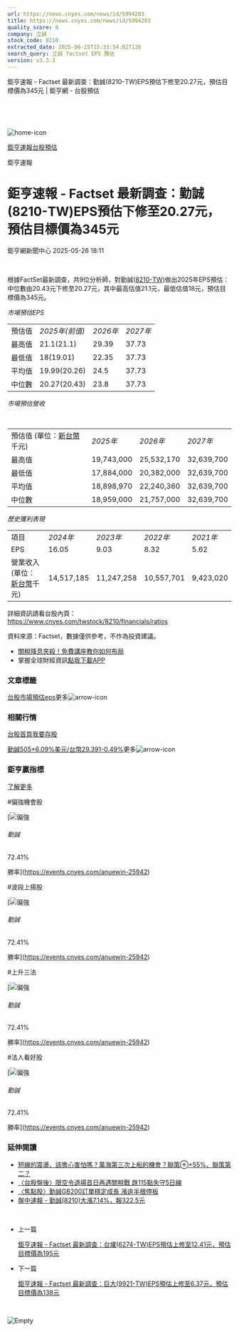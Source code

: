 ```yaml
---
url: https://news.cnyes.com/news/id/5994203
title: https://news.cnyes.com/news/id/5994203
quality_score: 8
company: 立誠
stock_code: 8210
extracted_date: 2025-06-25T15:33:54.827126
search_query: 立誠 factset EPS 預估
version: v3.3.3
---
```


鉅亨速報 - Factset 最新調查：勤誠(8210-TW)EPS預估下修至20.27元，預估目標價為345元 | 鉅亨網 - 台股預估

‌

‌

![home-icon](/assets/icons/breadCrumb/symbol-icon-home.svg)

[鉅亨速報](/news/cat/anue_live)[台股預估](/news/cat/tw_forecast)

鉅亨速報

# 鉅亨速報 - Factset 最新調查：勤誠(8210-TW)EPS預估下修至20.27元，預估目標價為345元

鉅亨網新聞中心 2025-05-26 18:11

‌

根據FactSet最新調查，共9位分析師，對勤誠([8210-TW](https://www.cnyes.com/twstock/8210))做出2025年EPS預估：中位數由20.43元下修至20.27元，其中最高估值21.1元，最低估值18元，預估目標價為345元。

*市場預估EPS*

|  |  |  |  |
| --- | --- | --- | --- |
| 預估值 | *2025年(前值)* | *2026年* | *2027年* |
| 最高值 | 21.1(21.1) | 29.39 | 37.73 |
| 最低值 | 18(19.01) | 22.35 | 37.73 |
| 平均值 | 19.99(20.26) | 24.5 | 37.73 |
| 中位數 | 20.27(20.43) | 23.8 | 37.73 |

*市場預估營收*

‌

|  |  |  |  |
| --- | --- | --- | --- |
| 預估值 (單位：[新台幣](https://invest.cnyes.com/forex/detail/usdtwd)千元) | *2025年* | *2026年* | *2027年* |
| 最高值 | 19,743,000 | 25,532,170 | 32,639,700 |
| 最低值 | 17,884,000 | 20,382,000 | 32,639,700 |
| 平均值 | 18,898,970 | 22,240,360 | 32,639,700 |
| 中位數 | 18,959,000 | 21,757,000 | 32,639,700 |

*歷史獲利表現*

|  |  |  |  |  |
| --- | --- | --- | --- | --- |
| 項目 | *2024年* | *2023年* | *2022年* | *2021年* |
| EPS | 16.05 | 9.03 | 8.32 | 5.62 |
| 營業收入 (單位：[新台幣](https://invest.cnyes.com/forex/detail/usdtwd)千元) | 14,517,185 | 11,247,258 | 10,557,701 | 9,423,020 |

詳細資訊請看台股內頁：  
<https://www.cnyes.com/twstock/8210/financials/ratios>

資料來源：Factset，數據僅供參考，不作為投資建議。

* [關稅降息夾殺！免費講座教你如何布局](https://www.rsc.com.tw/Cnyes_RSC/SeminarBooking2025InvestmentOutlook.aspx?utm_source=anue&utm_medium=usstocks_end)
* 掌握全球財經資訊[點我下載APP](http://www.cnyes.com/app/?utm_source=mweb&utm_medium=HamMenuBanner&utm_campaign=fixed&utm_content=entr)

### 文章標籤

[台股](https://news.cnyes.com/tag/台股 "台股")[市場預估](https://news.cnyes.com/tag/市場預估 "市場預估")[eps](https://news.cnyes.com/tag/eps "eps")更多![arrow-icon](/assets/icons/arrows/arrow-down.svg)

### 相關行情

[台股首頁](https://www.cnyes.com/twstock)[我要存股](https://supr.link/8OHaU)

[勤誠505+6.09%](https://www.cnyes.com/twstock/8210)[美元/台幣29.391-0.49%](https://invest.cnyes.com/forex/detail/USDTWD)更多![arrow-icon](/assets/icons/arrows/arrow-down.svg)

### 鉅亨贏指標

[了解更多](https://events.cnyes.com/anuewin-25942)

#偏強機會股

[![偏強](/assets/icons/win-indicator/long.svg)

###### 勤誠

72.41%

勝率](https://events.cnyes.com/anuewin-25942)

#波段上揚股

[![偏強](/assets/icons/win-indicator/long.svg)

###### 勤誠

72.41%

勝率](https://events.cnyes.com/anuewin-25942)

#上升三法

[![偏強](/assets/icons/win-indicator/long.svg)

###### 勤誠

72.41%

勝率](https://events.cnyes.com/anuewin-25942)

#法人看好股

[![偏強](/assets/icons/win-indicator/long.svg)

###### 勤誠

72.41%

勝率](https://events.cnyes.com/anuewin-25942)

### 延伸閱讀

* [短線的震盪、該擔心害怕嗎？萬海第三次上船的機會？聯策⊕+55%、聯策第二？](/news/id/5994097)
* [〈台股盤後〉限空令退場首日再遇關稅戰 跌115點失守5日線](/news/id/5993585)
* [〈焦點股〉勤誠GB200訂單穩定成長 漲逾半根停板](/news/id/5993356)
* [盤中速報 - 勤誠(8210)大漲7.14%，報322.5元](/news/id/5993283)

‌

* 上一篇

  [鉅亨速報 - Factset 最新調查：台燿(6274-TW)EPS預估上修至12.41元，預估目標價為195元](/news/id/5994600)
* 下一篇

  [鉅亨速報 - Factset 最新調查：巨大(9921-TW)EPS預估上修至6.37元，預估目標價為138元](/news/id/5993478)

‌

![Empty](/assets/icons/skeleton/empty-image.svg)

‌